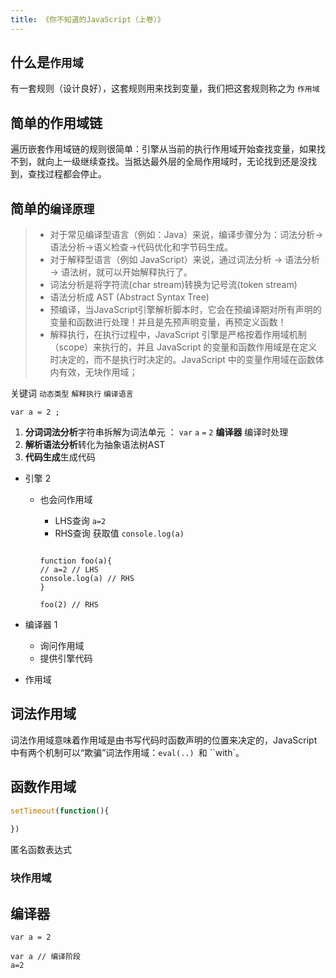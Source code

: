 ```yaml
---
title: 《你不知道的JavaScript（上卷）》
---
```


## 什么是`作用域`

有一套规则（设计良好），这套规则用来找到变量，我们把这套规则称之为 `作用域`

## 简单的作用域链

遍历嵌套作用域链的规则很简单：引擎从当前的执行作用域开始查找变量，如果找不到，就向上一级继续查找。当抵达最外层的全局作用域时，无论找到还是没找到，查找过程都会停止。

## 简单的`编译原理`

>- 对于常见编译型语言（例如：Java）来说，编译步骤分为：词法分析->语法分析->语义检查->代码优化和字节码生成。
>- 对于解释型语言（例如 JavaScript）来说，通过词法分析 -> 语法分析 -> 语法树，就可以开始解释执行了。
>- 词法分析是将字符流(char stream)转换为记号流(token stream)
>- 语法分析成 AST (Abstract Syntax Tree)
>- 预编译，当JavaScript引擎解析脚本时，它会在预编译期对所有声明的变量和函数进行处理！并且是先预声明变量，再预定义函数！
>- 解释执行，在执行过程中，JavaScript 引擎是严格按着作用域机制（scope）来执行的，并且 JavaScript 的变量和函数作用域是在定义时决定的，而不是执行时决定的。JavaScript 中的变量作用域在函数体内有效，无块作用域；
>

关键词 `动态类型` `解释执行` `编译语言`

```sj
var a = 2 ;
```

1. **分词词法分析**字符串拆解为词法单元 ： `var` `a` `=` `2`  **编译器** 编译时处理
2. **解析语法分析**转化为抽象语法树AST
3. **代码生成**生成代码

- 引擎 2

  - 也会问作用域

    - LHS查询 `a=2`
    - RHS查询 获取值  `console.log(a)`

    ```
    
    function foo(a){
    // a=2 // LHS
    console.log(a) // RHS
    }
    
    foo(2) // RHS
    ```

    

- 编译器  1

  - 询问作用域
  - 提供引擎代码

- 作用域

## 词法作用域

词法作用域意味着作用域是由书写代码时函数声明的位置来决定的，JavaScript 中有两个机制可以“欺骗”词法作用域：`eval(..) `和 ``with`。

## 函数作用域

```js
setTimeout(function(){
    
})
```

匿名函数表达式

### 块作用域

## 编译器

```
var a = 2

var a // 编译阶段
a=2
```

